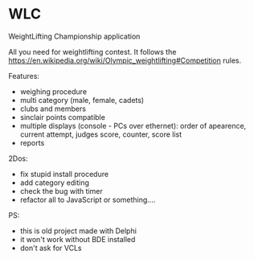 # WLC
WeightLifting Championship application

All you need for weightlifting contest. It follows the https://en.wikipedia.org/wiki/Olympic_weightlifting#Competition rules.

Features:
- weighing procedure
- multi category (male, female, cadets)
- clubs and members
- sinclair points compatible
- multiple displays (console - PCs over ethernet): order of apearence, current attempt, judges score, counter, score list
- reports

2Dos:
- fix stupid install procedure
- add category editing
- check the bug with timer
- refactor all to JavaScript or something....



PS: 
- this is old project made with Delphi
- it won't work without BDE installed
- don't ask for VCLs